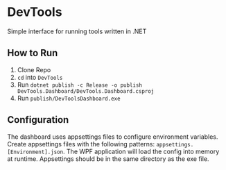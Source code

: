 # DevTools
Simple interface for running tools written in .NET

## How to Run
1. Clone Repo
2. `cd` into `DevTools`
3. Run `dotnet publish -c Release -o publish DevTools.Dashboard/DevTools.Dashboard.csproj`
4. Run `publish/DevToolsDashboard.exe`

## Configuration
The dashboard uses appsettings files to configure environment variables. Create appsettings files with the following patterns: `appsettings.[Environment].json`. The WPF application will load the config into memory at runtime. Appsettings should be in the same directory as the exe file.